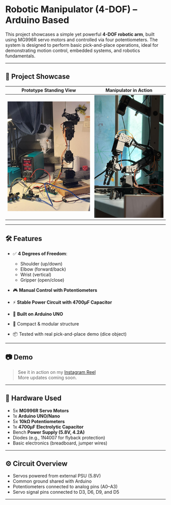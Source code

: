 # Robotic Manipulator (4-DOF) – Arduino Based

This project showcases a simple yet powerful **4-DOF robotic arm**, built using MG996R servo motors and controlled via four potentiometers. The system is designed to perform basic pick-and-place operations, ideal for demonstrating motion control, embedded systems, and robotics fundamentals.

---
## 📸 Project Showcase

| Prototype Standing View | Manipulator in Action |
|-------------------------|------------------------|
| ![Standing View](img/prototype_view.png) | ![Action View](img/action_view.png) |

---
## 🛠️ Features

- ✅ **4 Degrees of Freedom**:
  - Shoulder (up/down)
  - Elbow (forward/back)
  - Wrist (vertical)
  - Gripper (open/close)

- 🎮 **Manual Control with Potentiometers**
- ⚡ **Stable Power Circuit with 4700µF Capacitor**
- 🔌 **Built on Arduino UNO**
- 🧱 Compact & modular structure
- 📦 Tested with real pick-and-place demo (dice object)

---

## 📷 Demo

> See it in action on my [Instagram Reel](#)  
> More updates coming soon.

---

## 🧰 Hardware Used

- 5x **MG996R Servo Motors**
- 1x **Arduino UNO/Nano**
- 5x **10kΩ Potentiometers**
- 1x **4700µF Electrolytic Capacitor**
- Bench **Power Supply (5.8V, 4.2A)**
- Diodes (e.g., 1N4007 for flyback protection)
- Basic electronics (breadboard, jumper wires)

---

## ⚙️ Circuit Overview

- Servos powered from external PSU (5.8V)
- Common ground shared with Arduino
- Potentiometers connected to analog pins (A0–A3)
- Servo signal pins connected to D3, D6, D9, and D5

---

